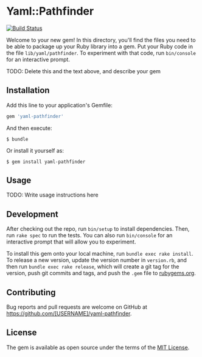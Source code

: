# Yaml::Pathfinder
[![Build Status](https://travis-ci.org/pawlik/yaml-pathfinder.svg?branch=master)](https://travis-ci.org/pawlik/yaml-pathfinder)

Welcome to your new gem! In this directory, you'll find the files you need to be able to package up your Ruby library into a gem. Put your Ruby code in the file `lib/yaml/pathfinder`. To experiment with that code, run `bin/console` for an interactive prompt.

TODO: Delete this and the text above, and describe your gem

## Installation

Add this line to your application's Gemfile:

```ruby
gem 'yaml-pathfinder'
```

And then execute:

    $ bundle

Or install it yourself as:

    $ gem install yaml-pathfinder

## Usage

TODO: Write usage instructions here

## Development

After checking out the repo, run `bin/setup` to install dependencies. Then, run `rake spec` to run the tests. You can also run `bin/console` for an interactive prompt that will allow you to experiment.

To install this gem onto your local machine, run `bundle exec rake install`. To release a new version, update the version number in `version.rb`, and then run `bundle exec rake release`, which will create a git tag for the version, push git commits and tags, and push the `.gem` file to [rubygems.org](https://rubygems.org).

## Contributing

Bug reports and pull requests are welcome on GitHub at https://github.com/[USERNAME]/yaml-pathfinder.

## License

The gem is available as open source under the terms of the [MIT License](https://opensource.org/licenses/MIT).
